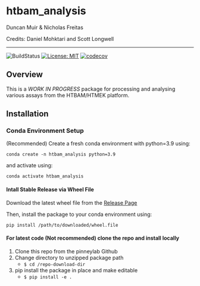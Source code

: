 # htbam_analysis
Duncan Muir & Nicholas Freitas

Credits: Daniel Mohktari and Scott Longwell
___
![BuildStatus](https://github.com/pinneylab/htbam_analysis/actions/workflows/ci.yml/badge.svg)
[![License: MIT](https://img.shields.io/badge/License-MIT-purple.svg)](https://opensource.org/licenses/MIT)
[![codecov](https://codecov.io/gh/pinneylab/htbam_analysis/graph/badge.svg?token=DWPK36TQQS)](https://codecov.io/gh/pinneylab/htbam_analysis)

## Overview
This is a *WORK IN PROGRESS* package for processing and analysing various assays from the HTBAM/HTMEK platform.

## Installation

### Conda Environment Setup

(Recommended) Create a fresh conda environment with python=3.9 using:

```conda create -n htbam_analysis python=3.9```

and activate using:

```conda activate htbam_analysis```

#### Intall Stable Release via Wheel File
Download the latest wheel file from the [Release Page](https://github.com/pinneylab/htbam_analysis/releases)

Then, install the package to your conda environment using:

```pip install /path/to/downloaded/wheel.file```

#### For latest code (Not recommended) clone the repo and install locally

1. Clone  this repo from the pinneylab Github
2. Change directory to unzipped package path
    - `$ cd /repo-download-dir`
3. pip install the package in place and make editable
    - `$ pip install -e .`

